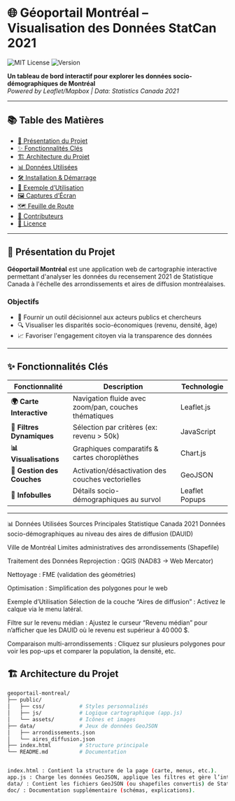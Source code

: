 # 🌐 Géoportail Montréal – Visualisation des Données StatCan 2021

![MIT License](https://img.shields.io/badge/License-MIT-green.svg) 
![Version](https://img.shields.io/badge/Version-1.0.0-blue)

**Un tableau de bord interactif pour explorer les données socio-démographiques de Montréal**  
*Powered by Leaflet/Mapbox | Data: Statistics Canada 2021*

---

## 📚 Table des Matières
- [🌆 Présentation du Projet](#-présentation-du-projet)
- [✨ Fonctionnalités Clés](#-fonctionnalités-clés)
- [🏗 Architecture du Projet](#-architecture-du-projet)
- [📊 Données Utilisées](#-données-utilisées)
- [🛠 Installation & Démarrage](#-installation--démarrage)
- [🎯 Exemple d’Utilisation](#-exemple-dutilisation)
- [🖼 Captures d’Écran](#-captures-décran)
- [🗺 Feuille de Route](#-feuille-de-route)
- [👥 Contributeurs](#-contributeurs)
- [📜 Licence](#-licence)

---

## 🌆 Présentation du Projet
**Géoportail Montréal** est une application web de cartographie interactive permettant d'analyser les données du recensement 2021 de Statistique Canada à l'échelle des arrondissements et aires de diffusion montréalaises.

### Objectifs
- 🎯 Fournir un outil décisionnel aux acteurs publics et chercheurs
- 🔍 Visualiser les disparités socio-économiques (revenu, densité, âge)
- 📈 Favoriser l'engagement citoyen via la transparence des données

---

## ✨ Fonctionnalités Clés
| Fonctionnalité | Description | Technologie |
|----------------|-------------|-------------|
| **🌍 Carte Interactive** | Navigation fluide avec zoom/pan, couches thématiques | Leaflet.js |
| **🔎 Filtres Dynamiques** | Sélection par critères (ex: revenu > 50k) | JavaScript |
| **📊 Visualisations** | Graphiques comparatifs & cartes choroplèthes | Chart.js |
| **🔄 Gestion des Couches** | Activation/désactivation des couches vectorielles | GeoJSON |
| **📌 Infobulles** | Détails socio-démographiques au survol | Leaflet Popups |

---



📊 Données Utilisées
Sources Principales
Statistique Canada 2021
Données socio-démographiques au niveau des aires de diffusion (DAUID)

Ville de Montréal
Limites administratives des arrondissements (Shapefile)

Traitement des Données
Reprojection : QGIS (NAD83 → Web Mercator)

Nettoyage : FME (validation des géométries)

Optimisation : Simplification des polygones pour le web




Exemple d’Utilisation
Sélection de la couche “Aires de diffusion” :
Activez le calque via le menu latéral.

Filtre sur le revenu médian :
Ajustez le curseur “Revenu médian” pour n’afficher que les DAUID où le revenu est supérieur à 40 000 $.

Comparaison multi-arrondissements :
Cliquez sur plusieurs polygones pour voir les pop-ups et comparer la population, la densité, etc.

## 🏗 Architecture du Projet
```bash
geoportail-montreal/
├── public/
│   ├── css/           # Styles personnalisés
│   ├── js/            # Logique cartographique (app.js)
│   └── assets/        # Icônes et images
├── data/              # Jeux de données GeoJSON
│   ├── arrondissements.json
│   └── aires_diffusion.json
├── index.html         # Structure principale
└── README.md          # Documentation


index.html : Contient la structure de la page (carte, menus, etc.).
app.js : Charge les données GeoJSON, applique les filtres et gère l’interface de la carte.
data/ : Contient les fichiers GeoJSON (ou shapefiles convertis) de StatCan et des arrondissements.
doc/ : Documentation supplémentaire (schémas, explications).
